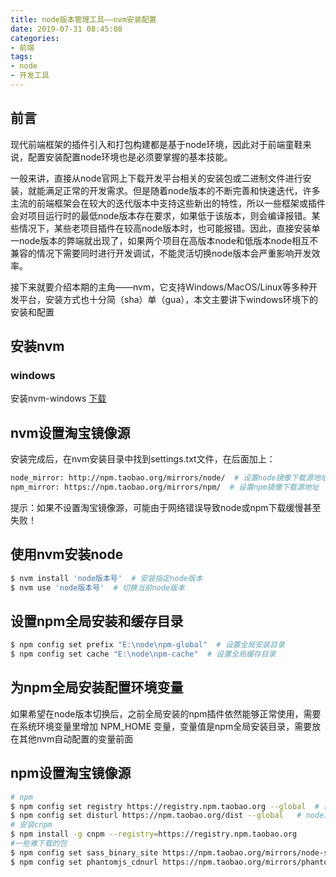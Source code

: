 ```yaml
---
title: node版本管理工具——nvm安装配置
date: 2019-07-31 08:45:08
categories:
- 前端
tags:
- node
- 开发工具
---
```


## 前言
现代前端框架的插件引入和打包构建都是基于node环境，因此对于前端童鞋来说，配置安装配置node环境也是必须要掌握的基本技能。

一般来讲，直接从node官网上下载开发平台相关的安装包或二进制文件进行安装，就能满足正常的开发需求。但是随着node版本的不断完善和快速迭代，许多主流的前端框架会在较大的迭代版本中支持这些新出的特性，所以一些框架或插件会对项目运行时的最低node版本存在要求，如果低于该版本，则会编译报错。某些情况下，某些老项目插件在较高node版本时，也可能报错。因此，直接安装单一node版本的弊端就出现了，如果两个项目在高版本node和低版本node相互不兼容的情况下需要同时进行开发调试，不能灵活切换node版本会严重影响开发效率。

接下来就要介绍本期的主角——nvm，它支持Windows/MacOS/Linux等多种开发平台，安装方式也十分简（sha）单（gua），本文主要讲下windows环境下的安装和配置
## 安装nvm
### windows
安装nvm-windows [下载](https://github.com/coreybutler/nvm-windows/releases)

## nvm设置淘宝镜像源
安装完成后，在nvm安装目录中找到settings.txt文件，在后面加上：
``` bash
node_mirror: http://npm.taobao.org/mirrors/node/  # 设置node镜像下载源地址
npm_mirror: https://npm.taobao.org/mirrors/npm/  # 设置npm镜像下载源地址
```
提示：如果不设置淘宝镜像源，可能由于网络错误导致node或npm下载缓慢甚至失败！

## 使用nvm安装node
``` bash
$ nvm install 'node版本号'  # 安装指定node版本
$ nvm use 'node版本号'  # 切换当前node版本
```

## 设置npm全局安装和缓存目录
``` bash
$ npm config set prefix "E:\node\npm-global"  # 设置全局安装目录
$ npm config set cache "E:\node\npm-cache"  # 设置全局缓存目录
```

## 为npm全局安装配置环境变量
如果希望在node版本切换后，之前全局安装的npm插件依然能够正常使用，需要在系统环境变量里增加 NPM_HOME 变量，变量值是npm全局安装目录，需要放在其他nvm自动配置的变量前面

## npm设置淘宝镜像源
``` bash
# npm
$ npm config set registry https://registry.npm.taobao.org --global  # 插件库镜像源
$ npm config set disturl https://npm.taobao.org/dist --global   # node源代码镜像源
# 安装cnpm
$ npm install -g cnpm --registry=https://registry.npm.taobao.org
#一些难下载的包
$ npm config set sass_binary_site https://npm.taobao.org/mirrors/node-sass/ # node-sass插件
$ npm config set phantomjs_cdnurl https://npm.taobao.org/mirrors/phantomjs/ # phantomjs插件
```




